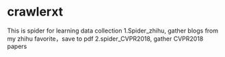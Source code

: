 # crawlerxt
This is spider for learning data collection
1.Spider_zhihu, gather blogs from my zhihu favorite，save to pdf
2.spider_CVPR2018, gather CVPR2018 papers
